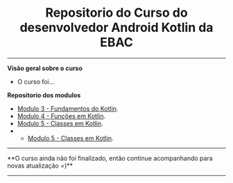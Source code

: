 <h1 align="center"> Repositorio do Curso do desenvolvedor Android Kotlin da EBAC</h1>
<hr/>

**Visão geral sobre o curso**

- O curso foi...

**Repositorio dos modulos**

- <a href="https://github.com/eulucasm/fundamentos-kotlin-ebac" target="_blank">Modulo 3 - Fundamentos do Kotlin</a>.
- <a href="https://github.com/eulucasm/funcoes-kotlin-ebac" target="_blank">Modulo 4 - Funções em Kotlin</a>.
- <a href="https://github.com/eulucasm/classes-kotlin-ebac" target="_blank">Modulo 5 - Classes em Kotlin</a>.
- - <a href="https://github.com/eulucasm/polimorfismo-kotlin-ebac" target="_blank">Modulo 5 - Classes em Kotlin</a>.


<hr/>
**O curso ainda não foi finalizado, então continue acompanhando para novas atualização =)**
<hr/>
